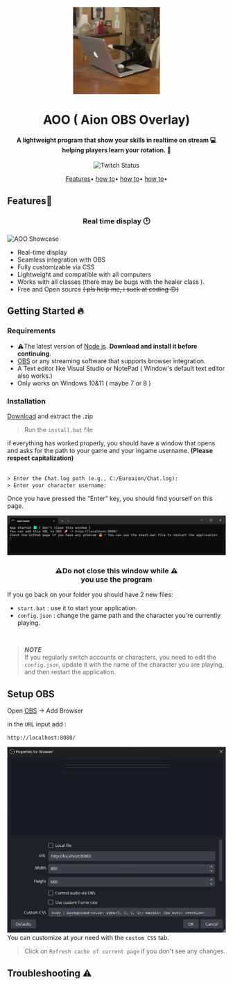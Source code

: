 <div align='center'>
    <img src="./public/assets/giphy.gif" alt="cat doing work" width="200px">
    <h1 align='center'>AOO ( Aion OBS Overlay)</h1>
</div>
<h4 align='center'>A lightweight program that show your skills in realtime on stream 💻<br>helping players learn your rotation. 🚀</h4>

<div align="center">

![Twitch Status](https://img.shields.io/twitch/status/ouaiperdu)

</div>


<div align='center'>
    <a href="#Features">Features</a>•
    <a href="#Installation">how to</a>•
    <a href="#Troubleshooting">how to</a>•
    <a href="">how to</a>•
</div>

## Features📝

<h3 align="center">Real time display 🕑  </h2>
<img src="public/assets/showcase.gif" alt="AOO Showcase">

* Real-time display
* Seamless integration with OBS
* Fully customizable via CSS
* Lightweight and compatible with all computers
* Works with all classes (there may be bugs with the healer class ).
* Free and Open source ~~( pls help me, i suck at coding 🙃)~~

## Getting Started 🔥
### Requirements 
* ⚠️The latest version of [Node js](https://nodejs.org/en/download/current). **Download and install it before continuing**.
* [OBS](https://obsproject.com/) or any streaming software that supports browser integration.
* A Text editor like Visual Studio or NotePad ( Window's default text editor also works.)
* Only works on Windows 10&11 ( maybe 7 or 8 )
### Installation
[Download](https://github.com/Aionforever/Aion-OBS-Overlay/releases/tag/Aoo) and extract the .zip
> Run the `install.bat` file 

if everything has worked properly, you should have a window that opens and asks for the path to your game and your ingame username.
**(Please respect capitalization)**

```

> Enter the Chat.log path (e.g., C:/Euroaion/Chat.log): 
> Enter your character username: 

```
Once you have pressed the “Enter” key, you should find yourself on this page. 

![Final terminal](/public/assets/terminal.png)

<h3 align="center">⚠️Do not close this window while ⚠️<br>you use the program</h3>

If you go back on your folder you should have 2 new files:
- `start.bat` : use it to start your application.
- `config.json` : change the game path and the character you're currently playing.

<br>

> ***NOTE*** <br>If you regularly switch accounts or characters, you need to edit the `config.json`, update it with the name of the character you are playing, and then restart the application.

## Setup OBS
Open [OBS](https://obsproject.com/) -> Add Browser

in the `URL` input add :
```
http://localhost:8080/
```
![OBS Settings](/public/assets/OBS.png)
You can customize at your need with the `custom CSS` tab.

> Click on `Refresh cache of current page` if you don't see any changes.

## Troubleshooting ⚠️

